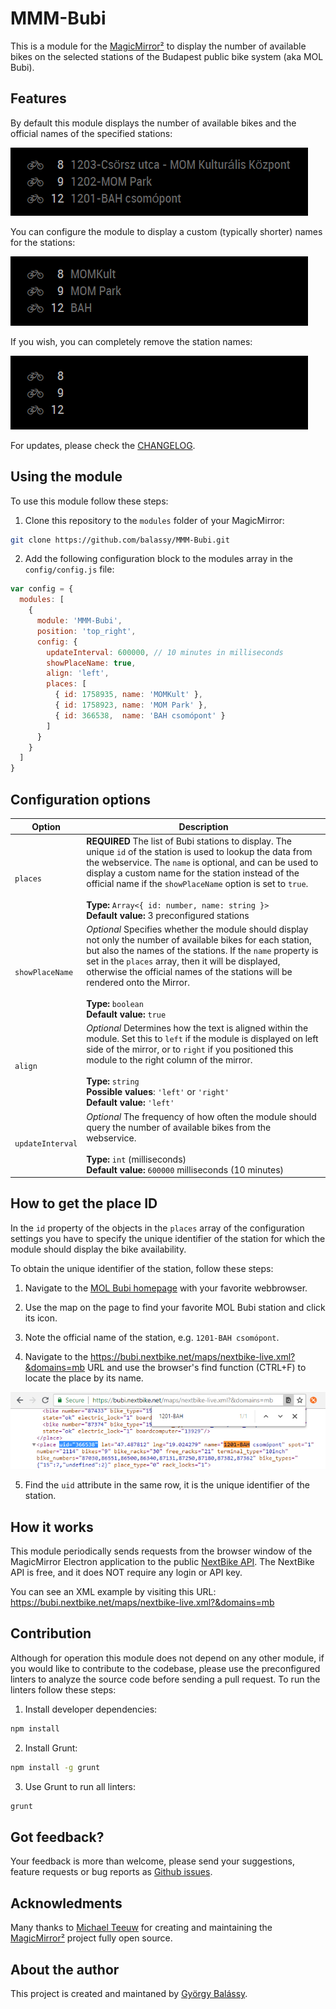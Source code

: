 # MMM-Bubi

This is a module for the [MagicMirror²](https://github.com/MichMich/MagicMirror/) to display the number of available bikes on the selected stations of the Budapest public bike system (aka MOL Bubi).

## Features

By default this module displays the number of available bikes and the official names of the specified stations:

![Default](https://raw.githubusercontent.com/balassy/MMM-Bubi/master/doc/screenshot-default.png)

You can configure the module to display a custom (typically shorter) names for the stations:

![With custom station names](https://raw.githubusercontent.com/balassy/MMM-Bubi/master/doc/screenshot-custom-place-name.png)

If you wish, you can completely remove the station names:

![With hidden station names](https://raw.githubusercontent.com/balassy/MMM-Bubi/master/doc/screenshot-no-place-name.png)

For updates, please check the [CHANGELOG](https://github.com/balassy/MMM-Bubi/blob/master/CHANGELOG.md).

## Using the module

To use this module follow these steps:

1. Clone this repository to the `modules` folder of your MagicMirror:

```bash
git clone https://github.com/balassy/MMM-Bubi.git
```

2. Add the following configuration block to the modules array in the `config/config.js` file:

```js
var config = {
  modules: [
    {
      module: 'MMM-Bubi',
      position: 'top_right',
      config: {
        updateInterval: 600000, // 10 minutes in milliseconds
        showPlaceName: true,
        align: 'left',
        places: [
          { id: 1758935, name: 'MOMKult' },
          { id: 1758923, name: 'MOM Park' },
          { id: 366538,  name: 'BAH csomópont' }
        ]
      }
    }
  ]
}
```

## Configuration options

| Option                 | Description
|------------------------|-----------
| `places`               | **REQUIRED** The list of Bubi stations to display. The unique `id` of the station is used to lookup the data from the webservice. The `name` is optional, and can be used to display a custom name for the station instead of the official name if the `showPlaceName` option is set to `true`. <br><br> **Type:** `Array<{ id: number, name: string }>` <br>**Default value:** 3 preconfigured stations
| `showPlaceName`        | *Optional* Specifies whether the module should display not only the number of available bikes for each station, but also the names of the stations. If the `name` property is set in the `places` array, then it will be displayed, otherwise the official names of the stations will be rendered onto the Mirror.<br><br> **Type:** `boolean` <br>**Default value:** `true`
| `align`                | *Optional* Determines how the text is aligned within the module. Set this to `left` if the module is displayed on left side of the mirror, or to `right` if you positioned this module to the right column of the mirror.<br><br>**Type:** `string`<br>**Possible values**: `'left'` or `'right'`<br>**Default value:** `'left'`
| `updateInterval`       | *Optional* The frequency of how often the module should query the number of available bikes from the webservice. <br><br>**Type:** `int` (milliseconds) <br>**Default value:** `600000` milliseconds (10 minutes)

## How to get the place ID

In the `id` property of the objects in the `places` array of the configuration settings you have to specify the unique identifier of the station for which the module should display the bike availability.

To obtain the unique identifier of the station, follow these steps:

1. Navigate to the [MOL Bubi homepage](https://molbubi.bkk.hu/) with your favorite webbrowser.

2. Use the map on the page to find your favorite MOL Bubi station and click its icon.

3. Note the official name of the station, e.g. `1201-BAH csomópont`.

4. Navigate to the https://bubi.nextbike.net/maps/nextbike-live.xml?&domains=mb URL and use the browser's find function (CTRL+F) to locate the place by its name.

![Locate the station by its name](https://raw.githubusercontent.com/balassy/MMM-Bubi/master/doc/find-place-id.png)

5. Find the `uid` attribute in the same row, it is the unique identifier of the station.

## How it works

This module periodically sends requests from the browser window of the MagicMirror Electron application to the public [NextBike API](https://bubi.nextbike.net/maps/nextbike-live.json?&domains=mb). The NextBike API is free, and it does NOT require any login or API key.

You can see an XML example by visiting this URL: https://bubi.nextbike.net/maps/nextbike-live.xml?&domains=mb

## Contribution

Although for operation this module does not depend on any other module, if you would like to contribute to the codebase, please use the preconfigured linters to analyze the source code before sending a pull request. To run the linters follow these steps:

1. Install developer dependencies:

```bash
npm install
```

2. Install Grunt:

```bash
npm install -g grunt
```

3. Use Grunt to run all linters:

```bash
grunt
```

## Got feedback?

Your feedback is more than welcome, please send your suggestions, feature requests or bug reports as [Github issues](https://github.com/balassy/MMM-Bubi/issues).

## Acknowledments

Many thanks to [Michael Teeuw](https://github.com/MichMich) for creating and maintaining the [MagicMirror²](https://github.com/MichMich/MagicMirror/) project fully open source.

## About the author

This project is created and maintaned by [György Balássy](https://www.linkedin.com/in/balassy).
